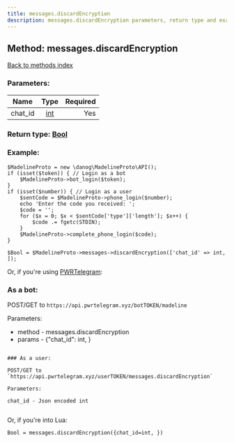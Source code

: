 ```yaml
---
title: messages.discardEncryption
description: messages.discardEncryption parameters, return type and example
---
```

## Method: messages.discardEncryption  
[Back to methods index](index.md)


### Parameters:

| Name     |    Type       | Required |
|----------|:-------------:|---------:|
|chat\_id|[int](../types/int.md) | Yes|


### Return type: [Bool](../types/Bool.md)

### Example:


```
$MadelineProto = new \danog\MadelineProto\API();
if (isset($token)) { // Login as a bot
    $MadelineProto->bot_login($token);
}
if (isset($number)) { // Login as a user
    $sentCode = $MadelineProto->phone_login($number);
    echo 'Enter the code you received: ';
    $code = '';
    for ($x = 0; $x < $sentCode['type']['length']; $x++) {
        $code .= fgetc(STDIN);
    }
    $MadelineProto->complete_phone_login($code);
}

$Bool = $MadelineProto->messages->discardEncryption(['chat_id' => int, ]);
```

Or, if you're using [PWRTelegram](https://pwrtelegram.xyz):

### As a bot:

POST/GET to `https://api.pwrtelegram.xyz/botTOKEN/madeline`

Parameters:

* method - messages.discardEncryption
* params - {"chat_id": int, }

```

### As a user:

POST/GET to `https://api.pwrtelegram.xyz/userTOKEN/messages.discardEncryption`

Parameters:

chat_id - Json encoded int


```

Or, if you're into Lua:

```
Bool = messages.discardEncryption({chat_id=int, })
```

